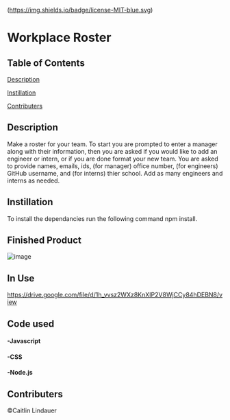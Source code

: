 (https://img.shields.io/badge/license-MIT-blue.svg)

# Workplace Roster

## Table of Contents
   [Description](#description)
   
   [Instillation](#instillation)
   
   [Contributers](#contributers)
    
## Description
   Make a roster for your team. To start you are prompted to enter a manager along with their information, then you are asked if you would like to add an engineer or intern, or if you are done format your new team. You are asked to provide names, emails, ids, (for manager) office number, (for engineers) GitHub username, and (for interns) thier school. Add as many engineers and interns as needed.
    
## Instillation
   To install the dependancies run the following command npm install.

## Finished Product
![image](https://user-images.githubusercontent.com/100871996/165199356-9e007054-6564-4e27-807e-1482ec8df24c.png)

## In Use
https://drive.google.com/file/d/1h_vvsz2WXz8KnXIP2V8WjCCy84hDEBN8/view

## Code used
#### -Javascript
#### -CSS
#### -Node.js

 ## Contributers
 ©Caitlin Lindauer
    
    
    
